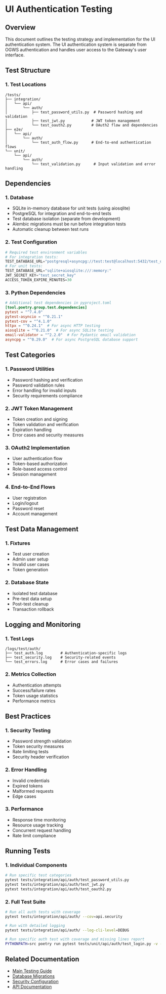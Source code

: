 # UI Authentication Testing

## Overview
This document outlines the testing strategy and implementation for the UI authentication system. The UI authentication system is separate from OGWS authentication and handles user access to the Gateway's user interface.

## Test Structure

### 1. Test Locations
```
/tests/
├── integration/
│   └── api/
│       └── auth/
│           ├── test_password_utils.py  # Password hashing and validation
│           ├── test_jwt.py            # JWT token management
│           └── test_oauth2.py         # OAuth2 flow and dependencies
├── e2e/
│   └── api/
│       └── auth/
│           └── test_auth_flow.py      # End-to-end authentication flows
└── unit/
    └── api/
        └── auth/
            └── test_validation.py      # Input validation and error handling
```

## Dependencies

### 1. Database
- SQLite in-memory database for unit tests (using aiosqlite)
- PostgreSQL for integration and end-to-end tests
- Test database isolation (separate from development)
- Alembic migrations must be run before integration tests
- Automatic cleanup between test runs

### 2. Test Configuration
```python
# Required test environment variables
# For integration tests:
TEST_DATABASE_URL="postgresql+asyncpg://test:test@localhost:5432/test_db"
# For unit tests:
TEST_DATABASE_URL="sqlite+aiosqlite:///:memory:"
JWT_SECRET_KEY="test_secret_key"
ACCESS_TOKEN_EXPIRE_MINUTES=30
```

### 3. Python Dependencies
```toml
# Additional test dependencies in pyproject.toml
[tool.poetry.group.test.dependencies]
pytest = "^7.4.0"
pytest-asyncio = "^0.21.1"
pytest-cov = "^4.1.0"
httpx = "^0.24.1"  # For async HTTP testing
aiosqlite = "^0.21.0"  # For async SQLite testing
email-validator = "^2.2.0"  # For Pydantic email validation
asyncpg = "^0.29.0"  # For async PostgreSQL database support
```

## Test Categories

### 1. Password Utilities
- Password hashing and verification
- Password validation rules
- Error handling for invalid inputs
- Security requirements compliance

### 2. JWT Token Management
- Token creation and signing
- Token validation and verification
- Expiration handling
- Error cases and security measures

### 3. OAuth2 Implementation
- User authentication flow
- Token-based authorization
- Role-based access control
- Session management

### 4. End-to-End Flows
- User registration
- Login/logout
- Password reset
- Account management

## Test Data Management

### 1. Fixtures
- Test user creation
- Admin user setup
- Invalid user cases
- Token generation

### 2. Database State
- Isolated test database
- Pre-test data setup
- Post-test cleanup
- Transaction rollback

## Logging and Monitoring

### 1. Test Logs
```
/logs/test/auth/
├── test_auth.log        # Authentication-specific logs
├── test_security.log    # Security-related events
└── test_errors.log      # Error cases and failures
```

### 2. Metrics Collection
- Authentication attempts
- Success/failure rates
- Token usage statistics
- Performance metrics

## Best Practices

### 1. Security Testing
- Password strength validation
- Token security measures
- Rate limiting tests
- Security header verification

### 2. Error Handling
- Invalid credentials
- Expired tokens
- Malformed requests
- Edge cases

### 3. Performance
- Response time monitoring
- Resource usage tracking
- Concurrent request handling
- Rate limit compliance

## Running Tests

### 1. Individual Components
```bash
# Run specific test categories
pytest tests/integration/api/auth/test_password_utils.py
pytest tests/integration/api/auth/test_jwt.py
pytest tests/integration/api/auth/test_oauth2.py
```

### 2. Full Test Suite
```bash
# Run all auth tests with coverage
pytest tests/integration/api/auth/ --cov=api.security

# Run with detailed logging
pytest tests/integration/api/auth/ --log-cli-level=DEBUG

# Run specific auth test with coverage and missing lines report
PYTHONPATH=src poetry run pytest tests/unit/api/auth/test_login.py -v --cov=src --cov-report=term-missing
```

## Related Documentation
- [Main Testing Guide](../README.md)
- [Database Migrations](../../development/README.md#database-migrations)
- [Security Configuration](../../security/README.md)
- [API Documentation](../../api/README.md) 